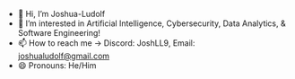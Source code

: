 - 👋 Hi, I’m Joshua-Ludolf
- 👀 I’m interested in Artificial Intelligence, Cybersecurity, Data Analytics, & Software Engineering!
- 📫 How to reach me ->  Discord: JoshLL9, Email: joshualudolf@gmail.com
- 😄 Pronouns: He/Him

<!---
Joshua-Ludolf/Joshua-Ludolf is a ✨ special ✨ repository because its `README.md` (this file) appears on your GitHub profile.
You can click the Preview link to take a look at your changes.
--->
